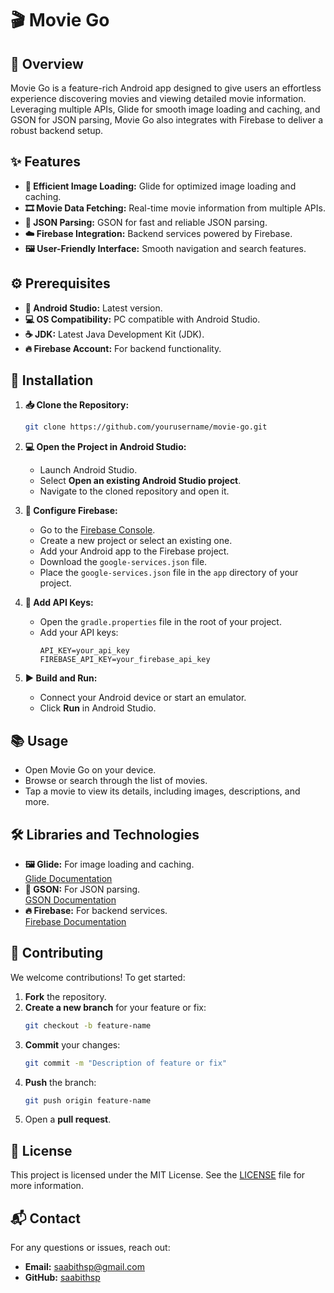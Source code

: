 # 🎬 Movie Go

## 🌟 Overview
Movie Go is a feature-rich Android app designed to give users an effortless experience discovering movies and viewing detailed movie information. Leveraging multiple APIs, Glide for smooth image loading and caching, and GSON for JSON parsing, Movie Go also integrates with Firebase to deliver a robust backend setup.

## ✨ Features
- **🚀 Efficient Image Loading:** Glide for optimized image loading and caching.
- **🎞️ Movie Data Fetching:** Real-time movie information from multiple APIs.
- **📄 JSON Parsing:** GSON for fast and reliable JSON parsing.
- **☁️ Firebase Integration:** Backend services powered by Firebase.
- **🖼️ User-Friendly Interface:** Smooth navigation and search features.

## ⚙️ Prerequisites
- **📲 Android Studio:** Latest version.
- **💻 OS Compatibility:** PC compatible with Android Studio.
- **☕ JDK:** Latest Java Development Kit (JDK).
- **🔥 Firebase Account:** For backend functionality.

## 🚀 Installation

1. **📥 Clone the Repository:**
   ```bash
   git clone https://github.com/yourusername/movie-go.git
   ```

2. **💻 Open the Project in Android Studio:**
   - Launch Android Studio.
   - Select **Open an existing Android Studio project**.
   - Navigate to the cloned repository and open it.

3. **🔧 Configure Firebase:**
   - Go to the [Firebase Console](https://console.firebase.google.com/).
   - Create a new project or select an existing one.
   - Add your Android app to the Firebase project.
   - Download the `google-services.json` file.
   - Place the `google-services.json` file in the `app` directory of your project.

4. **🔑 Add API Keys:**
   - Open the `gradle.properties` file in the root of your project.
   - Add your API keys:
     ```properties
     API_KEY=your_api_key
     FIREBASE_API_KEY=your_firebase_api_key
     ```

5. **▶️ Build and Run:**
   - Connect your Android device or start an emulator.
   - Click **Run** in Android Studio.

## 📚 Usage
- Open Movie Go on your device.
- Browse or search through the list of movies.
- Tap a movie to view its details, including images, descriptions, and more.

## 🛠️ Libraries and Technologies
- **🖼️ Glide:** For image loading and caching.  
  [Glide Documentation](https://github.com/bumptech/glide)
- **📄 GSON:** For JSON parsing.  
  [GSON Documentation](https://github.com/google/gson)
- **🔥 Firebase:** For backend services.  
  [Firebase Documentation](https://firebase.google.com/docs)

## 🤝 Contributing
We welcome contributions! To get started:
1. **Fork** the repository.
2. **Create a new branch** for your feature or fix:
   ```bash
   git checkout -b feature-name
   ```
3. **Commit** your changes:
   ```bash
   git commit -m "Description of feature or fix"
   ```
4. **Push** the branch:
   ```bash
   git push origin feature-name
   ```
5. Open a **pull request**.

## 📜 License
This project is licensed under the MIT License. See the [LICENSE](LICENSE) file for more information.

## 📬 Contact
For any questions or issues, reach out:
- **Email:** [saabithsp@gmail.com](mailto:saabithsp@gmail.com)
- **GitHub:** [saabithsp](https://github.com/saabithsp)
